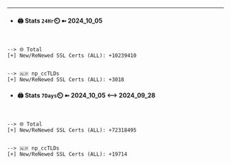 

---
- #### 🖨️ **Stats** `24Hr`⏲️ ➼ 2024_10_05
```console


--> 🌐 Total
[+] New/ReNewed SSL Certs (ALL): +10239410


--> 🇳🇵 np_ccTLDs
[+] New/ReNewed SSL Certs (ALL): +3018

```

- #### 🖨️ **Stats** `7Days`⏲️ ➼ 2024_10_05 <--> 2024_09_28
```console


--> 🌐 Total
[+] New/ReNewed SSL Certs (ALL): +72318495


--> 🇳🇵 np_ccTLDs
[+] New/ReNewed SSL Certs (ALL): +19714

```

